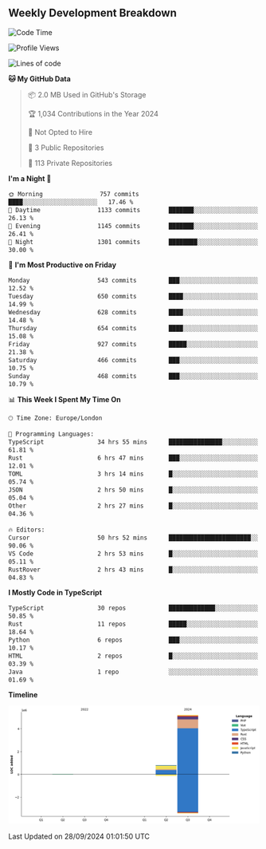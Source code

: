 


## Weekly Development Breakdown
<!--START_SECTION:waka-->
![Code Time](http://img.shields.io/badge/Code%20Time-1%2C264%20hrs%2047%20mins-blue)

![Profile Views](http://img.shields.io/badge/Profile%20Views-29-blue)

![Lines of code](https://img.shields.io/badge/From%20Hello%20World%20I%27ve%20Written-6.1%20million%20lines%20of%20code-blue)

**🐱 My GitHub Data** 

> 📦 2.0 MB Used in GitHub's Storage 
 > 
> 🏆 1,034 Contributions in the Year 2024
 > 
> 🚫 Not Opted to Hire
 > 
> 📜 3 Public Repositories 
 > 
> 🔑 113 Private Repositories 
 > 
**I'm a Night 🦉** 

```text
🌞 Morning                757 commits         ████░░░░░░░░░░░░░░░░░░░░░   17.46 % 
🌆 Daytime                1133 commits        ███████░░░░░░░░░░░░░░░░░░   26.13 % 
🌃 Evening                1145 commits        ███████░░░░░░░░░░░░░░░░░░   26.41 % 
🌙 Night                  1301 commits        ████████░░░░░░░░░░░░░░░░░   30.00 % 
```
📅 **I'm Most Productive on Friday** 

```text
Monday                   543 commits         ███░░░░░░░░░░░░░░░░░░░░░░   12.52 % 
Tuesday                  650 commits         ████░░░░░░░░░░░░░░░░░░░░░   14.99 % 
Wednesday                628 commits         ████░░░░░░░░░░░░░░░░░░░░░   14.48 % 
Thursday                 654 commits         ████░░░░░░░░░░░░░░░░░░░░░   15.08 % 
Friday                   927 commits         █████░░░░░░░░░░░░░░░░░░░░   21.38 % 
Saturday                 466 commits         ███░░░░░░░░░░░░░░░░░░░░░░   10.75 % 
Sunday                   468 commits         ███░░░░░░░░░░░░░░░░░░░░░░   10.79 % 
```


📊 **This Week I Spent My Time On** 

```text
🕑︎ Time Zone: Europe/London

💬 Programming Languages: 
TypeScript               34 hrs 55 mins      ███████████████░░░░░░░░░░   61.81 % 
Rust                     6 hrs 47 mins       ███░░░░░░░░░░░░░░░░░░░░░░   12.01 % 
TOML                     3 hrs 14 mins       █░░░░░░░░░░░░░░░░░░░░░░░░   05.74 % 
JSON                     2 hrs 50 mins       █░░░░░░░░░░░░░░░░░░░░░░░░   05.04 % 
Other                    2 hrs 27 mins       █░░░░░░░░░░░░░░░░░░░░░░░░   04.36 % 

🔥 Editors: 
Cursor                   50 hrs 52 mins      ███████████████████████░░   90.06 % 
VS Code                  2 hrs 53 mins       █░░░░░░░░░░░░░░░░░░░░░░░░   05.11 % 
RustRover                2 hrs 43 mins       █░░░░░░░░░░░░░░░░░░░░░░░░   04.83 % 
```

**I Mostly Code in TypeScript** 

```text
TypeScript               30 repos            █████████████░░░░░░░░░░░░   50.85 % 
Rust                     11 repos            █████░░░░░░░░░░░░░░░░░░░░   18.64 % 
Python                   6 repos             ███░░░░░░░░░░░░░░░░░░░░░░   10.17 % 
HTML                     2 repos             █░░░░░░░░░░░░░░░░░░░░░░░░   03.39 % 
Java                     1 repo              ░░░░░░░░░░░░░░░░░░░░░░░░░   01.69 % 
```



**Timeline**

![Lines of Code chart](https://raw.githubusercontent.com/mars-arch/mars-arch/main/assets/bar_graph.png)


 Last Updated on 28/09/2024 01:01:50 UTC
<!--END_SECTION:waka-->
